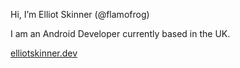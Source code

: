 Hi, I’m Elliot Skinner (@flamofrog)

I am an Android Developer currently based in the UK.

[elliotskinner.dev](https://elliotskinner.dev)


